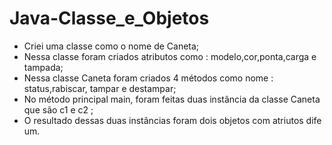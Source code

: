 # Java-Classe_e_Objetos
- Criei uma classe como o nome de Caneta;
- Nessa classe foram criados atributos como  : modelo,cor,ponta,carga e tampada;
-  Nessa classe Caneta  foram criados 4 métodos como nome : status,rabiscar, tampar e destampar;
-  No método principal main, foram feitas duas instância da classe Caneta que são c1 e c2 ;
- O resultado dessas duas instâncias foram dois objetos com atriutos dife um.

